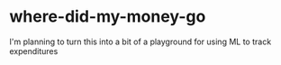 # where-did-my-money-go
I'm planning to turn this into a bit of a playground for using ML to track expenditures

